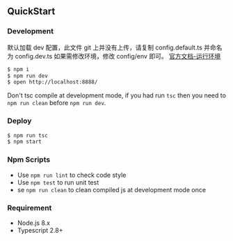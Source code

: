 ## QuickStart

### Development

默认加载 dev 配置，此文件 git 上并没有上传，请复制 config.default.ts 并命名为 config.dev.ts
如果需修改环境，修改 config/env 即可。 [官方文档-运行环境](https://eggjs.org/zh-cn/basics/env.html)

```bash
$ npm i
$ npm run dev
$ open http://localhost:8888/
```

Don't tsc compile at development mode, if you had run `tsc` then you need to `npm run clean` before `npm run dev`.

### Deploy

```bash
$ npm run tsc
$ npm start
```

### Npm Scripts

- Use `npm run lint` to check code style
- Use `npm test` to run unit test
- se `npm run clean` to clean compiled js at development mode once

### Requirement

- Node.js 8.x
- Typescript 2.8+
